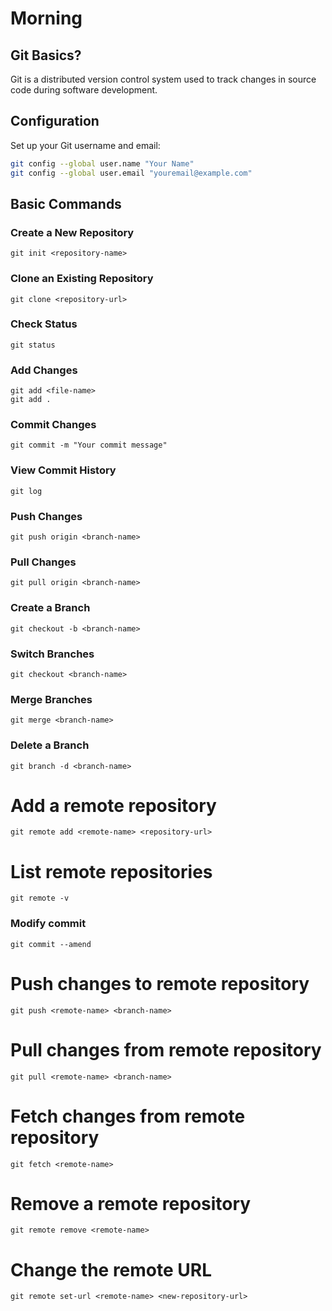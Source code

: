 # Morning
## Git Basics?
Git is a distributed version control system used to track changes in source code during software development.

## Configuration
Set up your Git username and email:

```bash
git config --global user.name "Your Name"
git config --global user.email "youremail@example.com"
```

## Basic Commands

### Create a New Repository
`git init <repository-name>`

### Clone an Existing Repository
`git clone <repository-url>`

### Check Status
`git status`

### Add Changes
`git add <file-name>`  
`git add .`           

### Commit Changes
`git commit -m "Your commit message"`

### View Commit History
`git log`

### Push Changes
`git push origin <branch-name>`

### Pull Changes
`git pull origin <branch-name>`

### Create a Branch
`git checkout -b <branch-name>`

### Switch Branches
`git checkout <branch-name>`

### Merge Branches
`git merge <branch-name>`

### Delete a Branch
`git branch -d <branch-name>`
# Add a remote repository
`git remote add <remote-name> <repository-url>`

# List remote repositories
`git remote -v`

### Modify commit
`git commit --amend`

# Push changes to remote repository
`git push <remote-name> <branch-name>`

# Pull changes from remote repository
`git pull <remote-name> <branch-name>`

# Fetch changes from remote repository
`git fetch <remote-name>`

# Remove a remote repository
`git remote remove <remote-name>`

# Change the remote URL
`git remote set-url <remote-name> <new-repository-url>`